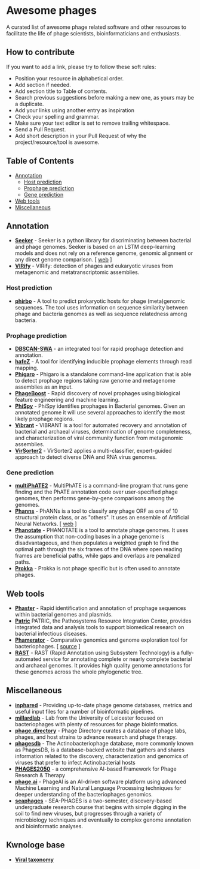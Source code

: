 # Awesome phages

A curated list of awesome phage related software and other resources to facilitate the life of phage scientists,
bioinformaticians and enthusiasts.


## How to contribute

If you want to add a link, please try to follow these soft rules:

- Position your resource in alphabetical order.
- Add section if needed.
- Add section title to Table of contents.
- Search previous suggestions before making a new one, as yours may be a duplicate.
- Add your links using another entry as inspiration
- Check your spelling and grammar.
- Make sure your text editor is set to remove trailing whitespace.
- Send a Pull Request.
- Add short description in your Pull Request of why the project/resource/tool is awesome.

## Table of Contents

- [Annotation](#annotation)
  - [Host prediction](#host-prediction)
  - [Prophage prediction](#prophage-prediction)
  - [Gene prediction](#gene-prediction)
- [Web tools](#web-tools)
- [Miscellaneous](#miscellaneous)

## Annotation

- **[Seeker](https://github.com/gussow/seeker)** - Seeker is a python library for discriminating between bacterial and
phage genomes. Seeker is based on an LSTM deep-learning models and does not rely on a reference genome, genomic
alignment or any direct genome comparison.
[ [web](http://seeker.pythonanywhere.com/predict/) ]
- **[VIRify](https://github.com/EBI-Metagenomics/emg-viral-pipeline)** - VIRify: detection of phages and eukaryotic
viruses from metagenomic and metatranscriptomic assemblies.

### Host prediction

- **[phirbo](https://github.com/aziele/phirbo)** - A tool to predict prokaryotic hosts for phage (meta)genomic
sequences. The tool uses information on sequence similarity between phage and bacteria genomes as well as sequence
relatedness among bacteria.

### Prophage prediction

- **[DBSCAN-SWA](https://github.com/HIT-ImmunologyLab/DBSCAN-SWA)** - an integrated tool for rapid prophage detection
and annotation.
- **[hafeZ](https://github.com/Chrisjrt/hafeZ)** - A tool for identifying inducible prophage elements through read
mapping.
- **[Phigaro](https://github.com/bobeobibo/phigaro)** - Phigaro is a standalone command-line application that is able
to detect prophage regions taking raw genome and metagenome assemblies as an input.
- **[PhageBoost](https://github.com/ku-cbd/PhageBoost)** - Rapid discovery of novel prophages using biological feature
engineering and machine learning.
- **[PhiSpy](https://github.com/linsalrob/phispy)** - PhiSpy identifies prophages in Bacterial genomes. Given an
annotated genome it will use several approaches to identify the most likely prophage regions.
- **[Vibrant](https://github.com/AnantharamanLab/VIBRANT)** - VIBRANT is a tool for automated recovery and annotation
of bacterial and archaeal viruses, determination of genome completeness, and characterization of viral community
function from metagenomic assemblies.
- **[VirSorter2](https://github.com/jiarong/VirSorter2)** - VirSorter2 applies a multi-classifier, expert-guided
approach to detect diverse DNA and RNA virus genomes.

### Gene prediction

- **[multiPhATE2](https://github.com/carolzhou/multiPhATE2)** - MultiPhATE is a command-line program that runs gene
finding and the PhATE annotation code over user-specified phage genomes, then performs gene-by-gene comparisons among
the genomes.
- **[Phanns](https://github.com/Adrian-Cantu/PhANNs)** - PhANNs is a tool to classify any phage ORF as one of 10
structural protein class, or as "others". It uses an ensemble of Artificial Neural Networks.
[ [web](https://edwards.sdsu.edu/phanns) ]
- **[Phanotate](https://github.com/deprekate/PHANOTATE)** - PHANOTATE is a tool to annotate phage genomes. It uses the
assumption that non-coding bases in a phage genome is disadvantageous, and then populates a weighted graph to find the
optimal path through the six frames of the DNA where open reading frames are beneficial paths, while gaps and overlaps
are penalized paths.
- **[Prokka](https://github.com/tseemann/prokka)** - Prokka is not phage specific but is often used to annotate phages.

## Web tools

- **[Phaster](https://phaster.ca/)** - Rapid identification and annotation of prophage sequences within bacterial
genomes and plasmids.
- **[Patric](https://www.patricbrc.org/)** PATRIC, the Pathosystems Resource Integration Center, provides integrated
data and analysis tools to support biomedical research on bacterial infectious diseases.
- **[Phamerator](https://phamerator.org/)** - Comparative genomics and genome exploration tool for bacteriophages.
[ [source](https://github.com/scresawn/phamerator) ]
- **[RAST](https://rast.nmpdr.org/)** - RAST (Rapid Annotation using Subsystem Technology) is a fully-automated service
for annotating complete or nearly complete bacterial and archaeal genomes. It provides high quality genome annotations
for these genomes across the whole phylogenetic tree.

##  Miscellaneous

- **[inphared](https://github.com/RyanCook94/inphared)** - Providing up-to-date phage genome databases, metrics and
useful input files for a number of bioinformatic pipelines.
- **[millardlab](http://millardlab.org/)** - Lab from the University of Leicester focused on bacteriophages with plenty
of resources for phage bioinformatics.
- **[phage.directory](https://phage.directory/)** - Phage Directory curates a database of phage labs, phages, and host
strains to advance research and phage therapy.
- **[phagesdb](https://phagesdb.org/)** - The Actinobacteriophage database, more commonly known as PhagesDB, is a
database-backed website that gathers and shares information related to the discovery, characterization and genomics of
viruses that prefer to infect Actinobacterial hosts
- **[PHAGES2050](https://github.com/ptynecki/PHAGES2050)** - a comprehensive AI-based Framework for Phage Research & Therapy
- **[phage.ai](https://phage.ai/)** - PhageAI is an AI-driven software platform using advanced Machine Learning and
Natural Language Processing techniques for deeper understanding of the bacteriophages genomics.
- **[seaphages](https://seaphages.org/)** - SEA-PHAGES is a two-semester, discovery-based undergraduate research course
that begins with simple digging in the soil to find new viruses, but progresses through a variety of microbiology
techniques and eventually to complex genome annotation and bioinformatic analyses.


## Kwnologe base

- **[Viral taxonomy](https://talk.ictvonline.org/ictv-reports/ictv_online_report/)**
